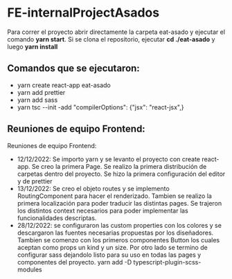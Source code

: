 # FE-internalProjectAsados

Para correr el proyecto abrir directamente la carpeta eat-asado y ejecutar el comando **yarn start**. Si se clona el repositorio, ejecutar **cd ./eat-asado** y luego **yarn install**

## Comandos que se ejecutaron:

- yarn create react-app eat-asado
- yarn add prettier
- yarn add sass
- yarn tsc --init
  -add "compilerOptions": {"jsx": "react-jsx",}

## Reuniones de equipo Frontend:


Reuniones de equipo Frontend:
* 12/12/2022: Se importo yarn y se levanto el proyecto con create react-app. Se creo la primera Page. Se realizo la primera distribución de carpetas dentro del proyecto. Se hizo la primera configuración del editor y de prettier
* 13/12/2022: Se creo el objeto routes y se implemento RoutingComponent para hacer el renderizado. Tambien se realizo la primera localización para poder traducir las distintas pages. Se trajeron los distintos context necesarios para poder implementar las funcionalidades descriptas.
* 28/12/2022: se configuraron las custom properties con los colores y se descargaron las fuentes necesarias propuestas por los diseñadores. Tambien se comenzo con los primeros componentes Button los cuales aceptan como props un kind y un size. Por otro lado se termino de configurar sass dejandolo listo para su uso en todas las pages y componentes del proyecto. yarn add -D typescript-plugin-scss-modules
